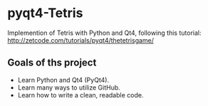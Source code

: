 pyqt4-Tetris
============

Implemention of Tetris with Python and Qt4, following this tutorial: http://zetcode.com/tutorials/pyqt4/thetetrisgame/


Goals of ths project
--------------------

* Learn Python and Qt4 (PyQt4).
* Learn many ways to utilize GitHub.
* Learn how to write a clean, readable code.
